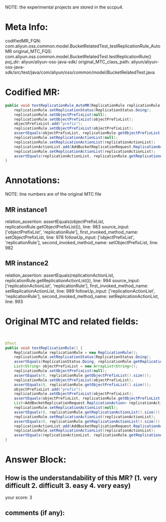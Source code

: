 NOTE: the experimental projects are stored in the sccpu4.

# Meta Info:
codifiedMR_FQN:
com.aliyun.oss.common.model.BucketRelatedTest_testReplicationRule_AutoMR
original_MTC_FQS:
com.aliyun.oss.common.model.BucketRelatedTest.testReplicationRule()
poj_dir:
aliyun/aliyun-oss-java-sdk/
original_MTC_class_path:
aliyun/aliyun-oss-java-sdk/src/test/java/com/aliyun/oss/common/model/BucketRelatedTest.java

# Codified MR:
```java
public void testReplicationRule_AutoMR(ReplicationRule replicationRule, List<String> objectPrefixList, List<AddBucketReplicationRequest.ReplicationAction> replicationActionList) {
    replicationRule.setReplicationStatus(ReplicationStatus.Doing);
    replicationRule.setObjectPrefixList(null);
    replicationRule.setObjectPrefixList(objectPrefixList);
    objectPrefixList.add("prefix");
    replicationRule.setObjectPrefixList(objectPrefixList);
    assertEquals(objectPrefixList, replicationRule.getObjectPrefixList());
    replicationRule.setReplicationActionList(null);
    replicationRule.setReplicationActionList(replicationActionList);
    replicationActionList.add(AddBucketReplicationRequest.ReplicationAction.ALL);
    replicationRule.setReplicationActionList(replicationActionList);
    assertEquals(replicationActionList, replicationRule.getReplicationActionList());
}
```

# Annotations:
NOTE: line numbers are of the original MTC file
## MR instance1
relation_assertion: assertEquals(objectPrefixList, replicationRule.getObjectPrefixList()), line: 983 
source_input: ['objectPrefixList', 'replicationRule'], first_invoked_method_name: setObjectPrefixList, line: 978 
followUp_input: ['objectPrefixList', 'replicationRule'], second_invoked_method_name: setObjectPrefixList, line: 982 
## MR instance2
relation_assertion: assertEquals(replicationActionList, replicationRule.getReplicationActionList()), line: 994 
source_input: ['replicationActionList', 'replicationRule'], first_invoked_method_name: setReplicationActionList, line: 989 
followUp_input: ['replicationActionList', 'replicationRule'], second_invoked_method_name: setReplicationActionList, line: 993 


# Original MTC and related fields:
```java


@Test
public void testReplicationRule() {
    ReplicationRule replicationRule = new ReplicationRule();
    replicationRule.setReplicationStatus(ReplicationStatus.Doing);
    assertEquals(ReplicationStatus.Doing, replicationRule.getReplicationStatus());
    List<String> objectPrefixList = new ArrayList<String>();
    replicationRule.setObjectPrefixList(null);
    assertEquals(0, replicationRule.getObjectPrefixList().size());
    replicationRule.setObjectPrefixList(objectPrefixList);
    assertEquals(0, replicationRule.getObjectPrefixList().size());
    objectPrefixList.add("prefix");
    replicationRule.setObjectPrefixList(objectPrefixList);
    assertEquals(objectPrefixList, replicationRule.getObjectPrefixList());
    List<AddBucketReplicationRequest.ReplicationAction> replicationActionList = new ArrayList<AddBucketReplicationRequest.ReplicationAction>();
    replicationRule.setReplicationActionList(null);
    assertEquals(0, replicationRule.getReplicationActionList().size());
    replicationRule.setReplicationActionList(replicationActionList);
    assertEquals(0, replicationRule.getReplicationActionList().size());
    replicationActionList.add(AddBucketReplicationRequest.ReplicationAction.ALL);
    replicationRule.setReplicationActionList(replicationActionList);
    assertEquals(replicationActionList, replicationRule.getReplicationActionList());
}

```


# Answer Block: 
## How is the understandability of this MR? (1. very difficult 2. difficult 3. easy 4. very easy)
your score: 3
 
## comments (if any): 
```txt

```